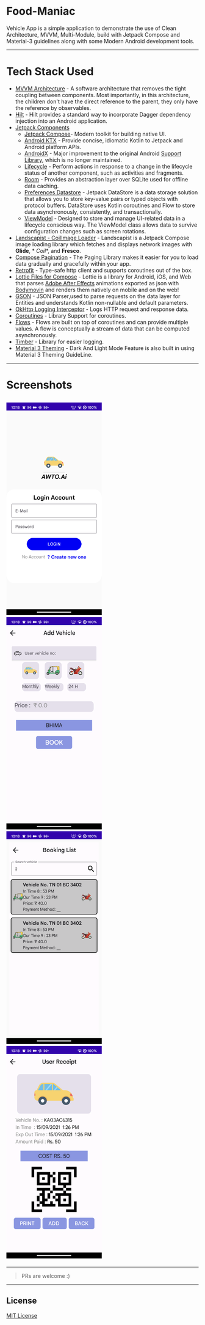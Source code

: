 # Food-Maniac

Vehicle App is a simple application to demonstrate the use of Clean Architecture, MVVM,
Multi-Module, build with Jetpack Compose and Material-3 guidelines along with some Modern Android
development tools.


---

# Tech Stack Used

- [MVVM Architecture](https://developer.android.com/topic/architecture) - A software architecture
  that removes the tight coupling between components. Most importantly, in this architecture, the
  children don't have the direct reference to the parent, they only have the reference by
  observables.
- [Hilt](https://dagger.dev/hilt/) - Hilt provides a standard way to incorporate Dagger dependency
  injection into an Android application.
- [Jetpack Components](https://developer.android.com/jetpack)
    - [Jetpack Compose](https://developer.android.com/jetpack/compose)- Modern toolkit for building
      native UI.
    - [Android KTX](https://developer.android.com/kotlin/ktx.html) - Provide concise, idiomatic
      Kotlin to Jetpack and Android platform APIs.
    - [AndroidX](https://developer.android.com/jetpack/androidx) - Major improvement to the original
      Android [Support Library](https://developer.android.com/topic/libraries/support-library/index),
      which is no longer maintained.
    - [Lifecycle](https://developer.android.com/topic/libraries/architecture/lifecycle) - Perform
      actions in response to a change in the lifecycle status of another component, such as
      activities and fragments.
    - [Room](https://developer.android.com/training/data-storage/room) - Provides an abstraction
      layer over SQLite used for offline data caching.
    - [Preferences Datastore](https://developer.android.com/topic/libraries/architecture/datastore) -
      Jetpack DataStore is a data storage solution that allows you to store key-value pairs or typed
      objects with protocol buffers. DataStore uses Kotlin coroutines and Flow to store data
      asynchronously, consistently, and transactionally.
    - [ViewModel](https://developer.android.com/topic/libraries/architecture/viewmodel) - Designed
      to store and manage UI-related data in a lifecycle conscious way. The ViewModel class allows
      data to survive configuration changes such as screen rotations.
- [Landscapist - CoilImage Loader](https://github.com/skydoves/landscapist) - Landscapist is a
  Jetpack Compose image loading library which fetches and displays network images with **Glide**, *
  *Coil**, and **Fresco**.
- [Compose Pagination](https://developer.android.com/jetpack/androidx/releases/paging) - The Paging
  Library makes it easier for you to load data gradually and gracefully within your app.
- [Retrofit](https://square.github.io/retrofit/) - Type-safe http client
  and supports coroutines out of the box.
- [Lottie Files for Compose](https://github.com/airbnb/lottie) - Lottie is a library for Android,
  iOS, and Web that parses [Adobe After Effects](http://www.adobe.com/products/aftereffects.html)
  animations exported as json with [Bodymovin](https://github.com/airbnb/lottie-web) and renders
  them natively on mobile and on the web!
- [GSON](https://github.com/square/gson) - JSON Parser,used to parse
  requests on the data layer for Entities and understands Kotlin non-nullable
  and default parameters.
- [OkHttp Logging Interceptor](https://github.com/square/okhttp/blob/master/okhttp-logging-interceptor/README.md) -
  Logs HTTP request and response data.
- [Coroutines](https://github.com/Kotlin/kotlinx.coroutines) - Library Support for coroutines.
- [Flows](https://developer.android.com/kotlin/flow) - Flows are built on top of coroutines and can
  provide multiple values. A flow is conceptually a stream of data that can be computed
  asynchronously.
- [Timber](https://github.com/JakeWharton/timber) - Library for easier logging.
- [Material 3 Theming]() - Dark And Light Mode Feature is also built in using Material 3 Theming
  GuideLine.

---

# Screenshots

<img src="config/assets/login.png" width="250" /> <img src="config/assets/addvehicle.png" width="250" /> <img src="config/assets/bookinglist.png" width="250" /> <img src="config/assets/userreceipt.png" width="250" />
---
---


> PRs are welcome :)

---

## License

[MIT License](LICENSE)